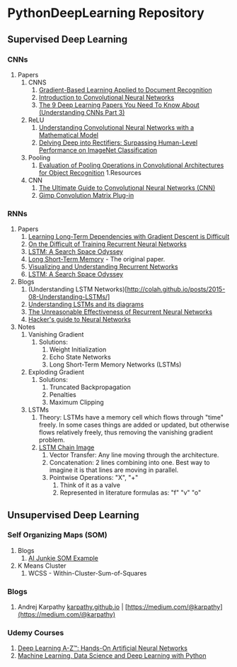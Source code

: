 # PythonDeepLearning Repository

## Supervised Deep Learning
### CNNs 
1. Papers 
	1. CNNS
        1. [Gradient-Based Learning Applied to Document Recognition](http://yann.lecun.com/exdb/publis/pdf/lecun-01a.pdf)
        2. [Introduction to Convolutional Neural Networks](https://www.semanticscholar.org/paper/Introduction-to-Convolutional-Neural-Networks-Wu/450ca19932fcef1ca6d0442cbf52fec38fb9d1e5)
        3. [The 9 Deep Learning Papers You Need To Know About (Understanding CNNs Part 3)](https://adeshpande3.github.io/adeshpande3.github.io/The-9-Deep-Learning-Papers-You-Need-To-Know-About.html)
    2. ReLU
        1. [Understanding Convolutional Neural Networks with a Mathematical Model](https://arxiv.org/pdf/1609.04112.pdf)
        2. [Delving Deep into Rectifiers: Surpassing Human-Level Performance on ImageNet Classification](https://arxiv.org/pdf/1502.01852.pdf)
    3. Pooling
        1. [Evaluation of Pooling Operations in Convolutional Architectures for Object Recognition](http://ais.uni-bonn.de/papers/icann2010_maxpool.pdf)
1.Resources
	1. CNN    
		1. [The Ultimate Guide to Convolutional Neural Networks (CNN)](https://www.superdatascience.com/blogs/the-ultimate-guide-to-convolutional-neural-networks-cnn)
		2. [Gimp Convolution Matrix Plug-in](https://docs.gimp.org/2.6/en/plug-in-convmatrix.html)
     
### RNNs
1. Papers
	1. [Learning Long-Term Dependencies with Gradient Descent is Difficult](http://ai.dinfo.unifi.it/paolo//ps/tnn-94-gradient.pdf)
	2. [On the Difficult of Training Recurrent Neural Networks](http://www.jmlr.org/proceedings/papers/v28/pascanu13.pdf)
	3. [LSTM: A Search Space Odyssey](http://arxiv.org/pdf/1503.04069.pdf)
	4. [Long Short-Term Memory](http://bioinf.jku.at/publications/older/2604.pdf) - The original paper.
	5. [Visualizing and Understanding Recurrent Networks](https://arxiv.org/pdf/1506.02078.pdf)
	6. [LSTM: A Search Space Odyssey](https://arxiv.org/pdf/1503.04069.pdf)
2. Blogs
	1. (Understanding LSTM Networks)[http://colah.github.io/posts/2015-08-Understanding-LSTMs/]
	2. [Understanding LSTMs and its diagrams](https://medium.com/mlreview/understanding-lstm-and-its-diagrams-37e2f46f1714)
	3. [The Unreasonable Effectiveness of Recurrent Neural Networks](http://karpathy.github.io/2015/05/21/rnn-effectiveness/)
	4. [Hacker's guide to Neural Networks](http://karpathy.github.io/neuralnets/)
3. Notes 
	1. Vanishing Gradient
		1. Solutions:
			1. Weight Initialization
			2. Echo State Networks
			3. Long Short-Term Memory Networks (LSTMs)
	2. Exploding Gradient 
		1. Solutions: 
			1. Truncated Backpropagation
			2. Penalties
			3. Maximum Clipping
	3. LSTMs
		1. Theory: LSTMs have a memory cell which flows through "time" freely. In some cases things are added or updated, but otherwise flows relatively freely, thus removing the vanishing gradient problem.
		2. [LSTM Chain Image](http://colah.github.io/posts/2015-08-Understanding-LSTMs/img/LSTM3-chain.png)
			1. Vector Transfer: Any line moving through the architecture.
			2. Concatenation: 2 lines combining into one. Best way to imagine it is that lines are moving in parallel. 
			3. Pointwise Operations: "X", "+"
				1. Think of it as a valve
				2. Represented in literature formulas as: "f" "v" "o"

## Unsupervised Deep Learning
### Self Organizing Maps (SOM)
1. Blogs
    1. [AI Junkie SOM Example](http://www.ai-junkie.com/ann/som/som1.html)
2. K Means Cluster
	1. WCSS - Within-Cluster-Sum-of-Squares

				
### Blogs
1. Andrej Karpathy [karpathy.github.io](http://karpathy.github.io/) | [https://medium.com/@karpathy](https://medium.com/@karpathy)
### Udemy Courses
1. [Deep Learning A-Z™: Hands-On Artificial Neural Networks](https://www.udemy.com/course/deeplearning/)
2. [Machine Learning, Data Science and Deep Learning with Python](https://www.udemy.com/course/data-science-and-machine-learning-with-python-hands-on/)